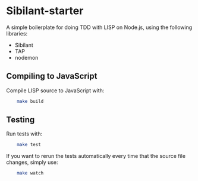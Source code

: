 # Sibilant-starter
A simple boilerplate for doing TDD with LISP on Node.js, using the following libraries:

* Sibilant
* TAP
* nodemon

## Compiling to JavaScript
Compile LISP source to JavaScript with:
```bash
    make build
```

## Testing
Run tests with:
```bash
    make test
```
If you want to rerun the tests automatically every time that the source file changes, simply use:
```bash
    make watch
```


